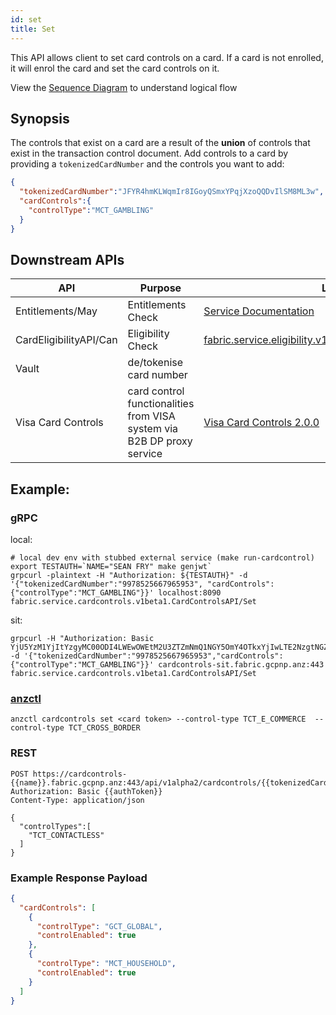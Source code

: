 ```yaml
---
id: set
title: Set
---
```


This API allows client to set card controls on a card. If a card is not enrolled, it will enrol the card and set the card controls on it.

View the [Sequence Diagram](https://docs.fabric.gcpnp.anz/docs/services/Card-Controls/Card-Controls#cardcontrolsapi-set) to understand logical flow

## Synopsis
The controls that exist on a card are a result of the **union** of controls that exist in the transaction control document. Add controls to a card by providing a `tokenizedCardNumber` and the controls you want to add:

```json
{
  "tokenizedCardNumber":"JFYR4hmKLWqmIr8IGoyQSmxYPqjXzoQQDvIlSM8ML3w",
  "cardControls":{
    "controlType":"MCT_GAMBLING"
  }
}
```

## Downstream APIs
| API                          | Purpose                                  | Link
|------------------------------|------------------------------------------|--------------------------
| Entitlements/May             | Entitlements Check                       | [Service Documentation](https://docs.fabric.gcpnp.anz/docs/services/Entitlements/Entitlements)
| CardEligibilityAPI/Can       | Eligibility Check                        | [fabric.service.eligibility.v1beta1.CardEligibilityAPI/Can](https://docs.fabric.gcpnp.anz/docs/services/Card-Eligibility/Card-Eligibility#cardeligibilityapi-can)
| Vault                 | de/tokenise card number                  |
| Visa Card Controls           | card control functionalities from VISA system via B2B DP proxy service | [Visa Card Controls 2.0.0](https://apiau182devprt01.dev.anz/eapicorp01/sb/node/32513)

## Example:
### gRPC

local:
```shell script
# local dev env with stubbed external service (make run-cardcontrol)
export TESTAUTH=`NAME="SEAN FRY" make genjwt`
grpcurl -plaintext -H "Authorization: ${TESTAUTH}" -d '{"tokenizedCardNumber":"9978525667965953", "cardControls":{"controlType":"MCT_GAMBLING"}}' localhost:8090  fabric.service.cardcontrols.v1beta1.CardControlsAPI/Set
```

sit:
```shell script
grpcurl -H "Authorization: Basic YjU5YzM1YjItYzgyMC00ODI4LWEwOWEtM2U3ZTZmNmQ1NGY5OmY4OTkxYjIwLTE2NzgtNGZhNi05ODdjLTRhMjkwN2JjYzQ5OQ=="  -d '{"tokenizedCardNumber":"9978525667965953","cardControls":{"controlType":"MCT_GAMBLING"}}' cardcontrols-sit.fabric.gcpnp.anz:443 fabric.service.cardcontrols.v1beta1.CardControlsAPI/Set
```

### [anzctl](https://github.com/anzx/fabric-anzctl)

```shell script
anzctl cardcontrols set <card token> --control-type TCT_E_COMMERCE  --control-type TCT_CROSS_BORDER
```

### REST
```http request
POST https://cardcontrols-{{name}}.fabric.gcpnp.anz:443/api/v1alpha2/cardcontrols/{{tokenizedCardNumber}}/set
Authorization: Basic {{authToken}}
Content-Type: application/json

{
  "controlTypes":[
    "TCT_CONTACTLESS"
  ]
}
```

### Example Response Payload
```json
{
  "cardControls": [
    {
      "controlType": "GCT_GLOBAL",
      "controlEnabled": true
    },
    {
      "controlType": "MCT_HOUSEHOLD",
      "controlEnabled": true
    }
  ]
}
```
